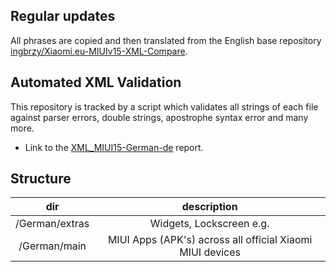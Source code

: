 ## Regular updates

All phrases are copied and then translated from the English base repository [ingbrzy/Xiaomi.eu-MIUIv15-XML-Compare](https://github.com/ingbrzy/Xiaomi.eu-MIUIv15-XML-Compare).

## Automated XML Validation

This repository is tracked by a script which validates all strings of each file against parser errors, double strings, apostrophe syntax error and many more.

- Link to the [XML_MIUI15-German-de](https://translators.xiaomi.eu/XML_MIUI15-German-de.html) report.

## Structure

dir | description
:------------: | :------------:
/German/extras | Widgets, Lockscreen e.g.
/German/main | MIUI Apps (APK's) across all official Xiaomi MIUI devices
